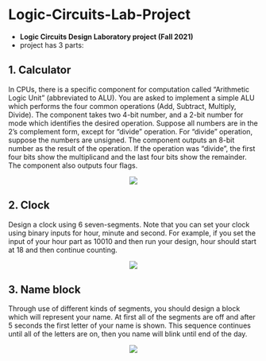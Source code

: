 # Logic-Circuits-Lab-Project

- **Logic Circuits Design Laboratory project (Fall 2021)**
- project has 3 parts:


## 1. Calculator
In CPUs, there is a specific component for computation called “Arithmetic Logic Unit” (abbreviated
to ALU). You are asked to implement a simple ALU which performs the four common operations
(Add, Subtract, Multiply, Divide).
The component takes two 4-bit number, and a 2-bit number for mode which identifies the desired
operation. Suppose all numbers are in the 2’s complement form, except for “divide” operation. For
“divide” operation, suppose the numbers are unsigned.
The component outputs an 8-bit number as the result of the operation. If the operation was “divide”,
the first four bits show the multiplicand and the last four bits show the remainder.
The component also outputs four flags. 

<p align="center">
		<img src="https://user-images.githubusercontent.com/96329489/182360896-b90771a4-fea3-4d3c-8ed8-83194a5a95e4.png" />
</p>




## 2. Clock
Design a clock using 6 seven-segments. Note that you can set your clock using binary inputs for hour,
minute and second. For example, if you set the input of your hour part as 10010 and then run your
design, hour should start at 18 and then continue counting.

<p align="center">
		<img src="https://user-images.githubusercontent.com/96329489/182361412-a0e3c485-0ee1-4dd4-8750-37d25b07f292.png" />
</p>



## 3. Name block
Through use of different kinds of segments, you should design a block which will represent your name.
At first all of the segments are off and after 5 seconds the first letter of your name is shown. This
sequence continues until all of the letters are on, then you name will blink until end of the day.

<p align="center">
		<img src="https://user-images.githubusercontent.com/96329489/182361877-977cad2b-1942-4bb7-bfbb-6966e1bae6d6.png" />
</p>

